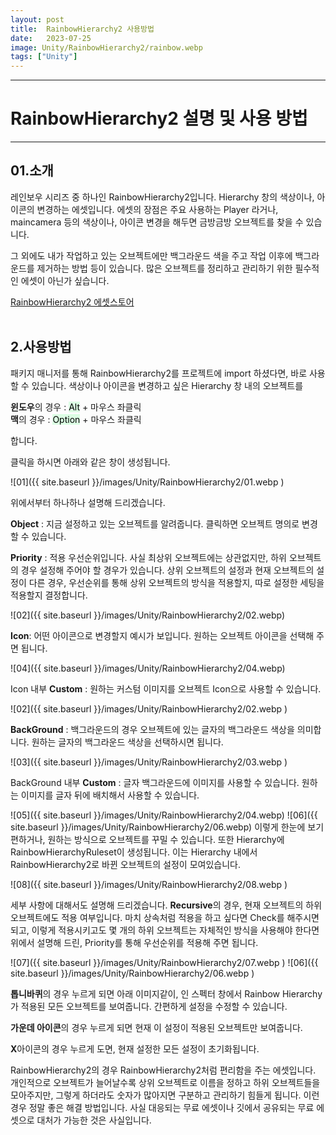 ```yaml
---
layout: post
title:  RainbowHierarchy2 사용방법
date:   2023-07-25
image: Unity/RainbowHierarchy2/rainbow.webp
tags: ["Unity"]
---
```




---
# RainbowHierarchy2 설명 및 사용 방법
---

## 01.소개

레인보우 시리즈 중 하나인 RainbowHierarchy2입니다.
Hierarchy 창의 색상이나, 아이콘의 변경하는 에셋입니다. 에셋의 장점은 주요 사용하는 Player 라거나, maincamera 등의 색상이나, 아이콘 변경을 해두면 금방금방 오브젝트를 찾을 수 있습니다.

그 외에도 내가 작업하고 있는 오브젝트에만 백그라운드 색을 주고 작업 이후에 백그라운드를 제거하는 방법 등이 있습니다. 많은 오브젝트를 정리하고 관리하기 위한 필수적인 에셋이 아닌가 싶습니다.

[RainbowHierarchy2 에셋스토어](https://assetstore.unity.com/packages/tools/utilities/rainbow-hierarchy-2-106670)
<br><br>

## 2.사용방법

패키지 매니저를 통해 RainbowHierarchy2를 프로젝트에 import 하셨다면, 바로 사용할 수 있습니다.
색상이나 아이콘을 변경하고 싶은 Hierarchy 창 내의 오브젝트를

**윈도우**의 경우 : <mark style='background-color: #dcffe4'>Alt</mark> + 마우스 좌클릭<br>
**맥**의 경우 : <mark style='background-color: #dcffe4'>Option</mark> + 마우스 좌클릭

합니다.

클릭을 하시면 아래와 같은 창이 생성됩니다.

![01]({{ site.baseurl }}/images/Unity/RainbowHierarchy2/01.webp )

위에서부터 하나하나 설명해 드리겠습니다.

**Object** : 지금 설정하고 있는 오브젝트를 알려줍니다. 클릭하면 오브젝트 명의로 변경할 수 있습니다.

**Priority** : 적용 우선순위입니다. 사실 최상위 오브젝트에는 상관없지만, 하위 오브젝트의 경우 설정해 주어야 할 경우가 있습니다. 상위 오브젝트의 설정과 현재 오브젝트의 설정이 다른 경우, 우선순위를 통해 상위 오브젝트의 방식을 적용할지, 따로 설정한 세팅을 적용할지 결정합니다.

![02]({{ site.baseurl }}/images/Unity/RainbowHierarchy2/02.webp)

**Icon**: 어떤 아이콘으로 변경할지 예시가 보입니다. 원하는 오브젝트 아이콘을 선택해 주면 됩니다.

![04]({{ site.baseurl }}/images/Unity/RainbowHierarchy2/04.webp)

Icon 내부 **Custom** : 원하는 커스텀 이미지를 오브젝트 Icon으로 사용할 수 있습니다.

![02]({{ site.baseurl }}/images/Unity/RainbowHierarchy2/02.webp )

**BackGround** : 백그라운드의 경우 오브젝트에 있는 글자의 백그라운드 색상을 의미합니다. 원하는 글자의 백그라운드 색상을 선택하시면 됩니다.

![03]({{ site.baseurl }}/images/Unity/RainbowHierarchy2/03.webp )

BackGround 내부 **Custom** : 글자 백그라운드에 이미지를 사용할 수 있습니다. 원하는 이미지를 글자 뒤에 배치해서 사용할 수 있습니다.

![05]({{ site.baseurl }}/images/Unity/RainbowHierarchy2/04.webp)
![06]({{ site.baseurl }}/images/Unity/RainbowHierarchy2/06.webp)
이렇게 한눈에 보기 편하거나, 원하는 방식으로 오브젝트를 꾸밀 수 있습니다. 또한 Hierarchy에 RainbowHierarchyRuleset이 생성됩니다. 이는 Hierarchy 내에서 RainbowHierarchy2로 바뀐 오브젝트의 설정이 모여있습니다.

![08]({{ site.baseurl }}/images/Unity/RainbowHierarchy2/08.webp )

세부 사항에 대해서도 설명해 드리겠습니다.
**Recursive**의 경우, 현재 오브젝트의 하위 오브젝트에도 적용 여부입니다. 마치 상속처럼 적용을 하고 싶다면 Check를 해주시면 되고, 이렇게 적용시키고도 몇 개의 하위 오브젝트는 자체적인 방식을 사용해야 한다면 위에서 설명해 드린, Priority를 통해 우선순위를 적용해 주면 됩니다.

![07]({{ site.baseurl }}/images/Unity/RainbowHierarchy2/07.webp )
![06]({{ site.baseurl }}/images/Unity/RainbowHierarchy2/06.webp )

**톱니바퀴**의 경우 누르게 되면 아래 이미지같이, 인 스펙터 창에서 Rainbow Hierarchy가 적용된 모든 오브젝트를 보여줍니다. 간편하게 설정을 수정할 수 있습니다.

**가운데 아이콘**의 경우 누르게 되면 현재 이 설정이 적용된 오브젝트만 보여줍니다.

**X**아이콘의 경우 누르게 도면, 현재 설정한 모든 설정이 초기화됩니다.

RainbowHierarchy2의 경우 RainbowHierarchy2처럼 편리함을 주는 에셋입니다. 개인적으로 오브젝트가 늘어날수록 상위 오브젝트로 이름을 정하고 하위 오브젝트들을 모아주지만, 그렇게 하더라도 숫자가 많아지면 구분하고 관리하기 힘들게 됩니다. 이런 경우 정말 좋은 해결 방법입니다. 사실 대응되는 무료 에셋이나 깃에서 공유되는 무료 에셋으로 대처가 가능한 것은 사실입니다.